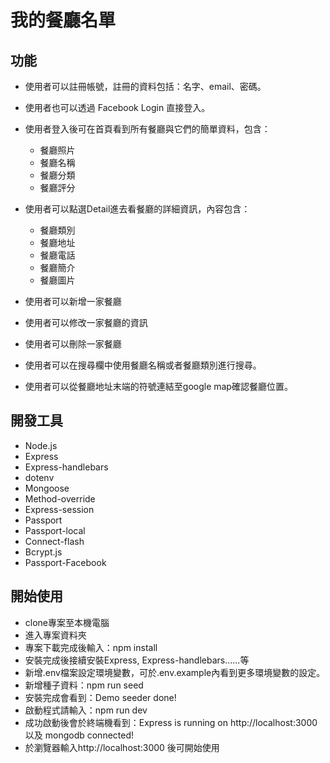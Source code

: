 # 我的餐廳名單

## 功能
- 使用者可以註冊帳號，註冊的資料包括：名字、email、密碼。

- 使用者也可以透過 Facebook Login 直接登入。

- 使用者登入後可在首頁看到所有餐廳與它們的簡單資料，包含：
  * 餐廳照片
  * 餐廳名稱
  * 餐廳分類
  * 餐廳評分

- 使用者可以點選Detail進去看餐廳的詳細資訊，內容包含：
  * 餐廳類別
  * 餐廳地址
  * 餐廳電話
  * 餐廳簡介
  * 餐廳圖片

- 使用者可以新增一家餐廳
- 使用者可以修改一家餐廳的資訊
- 使用者可以刪除一家餐廳
- 使用者可以在搜尋欄中使用餐廳名稱或者餐廳類別進行搜尋。
- 使用者可以從餐廳地址末端的符號連結至google map確認餐廳位置。


## 開發工具
- Node.js
- Express
- Express-handlebars
- dotenv
- Mongoose
- Method-override
- Express-session
- Passport
- Passport-local
- Connect-flash
- Bcrypt.js
- Passport-Facebook

## 開始使用
- clone專案至本機電腦
- 進入專案資料夾
- 專案下載完成後輸入：npm install
- 安裝完成後接續安裝Express, Express-handlebars......等
- 新增.env檔案設定環境變數，可於.env.example內看到更多環境變數的設定。
- 新增種子資料：npm run seed
- 安裝完成會看到：Demo seeder done!
- 啟動程式請輸入：npm run dev
- 成功啟動後會於終端機看到：Express is running on http://localhost:3000 以及 mongodb connected!
- 於瀏覽器輸入http://localhost:3000 後可開始使用
